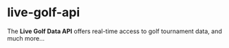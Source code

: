 # live-golf-api
The **Live Golf Data API** offers real-time access to golf tournament data, and much more...
